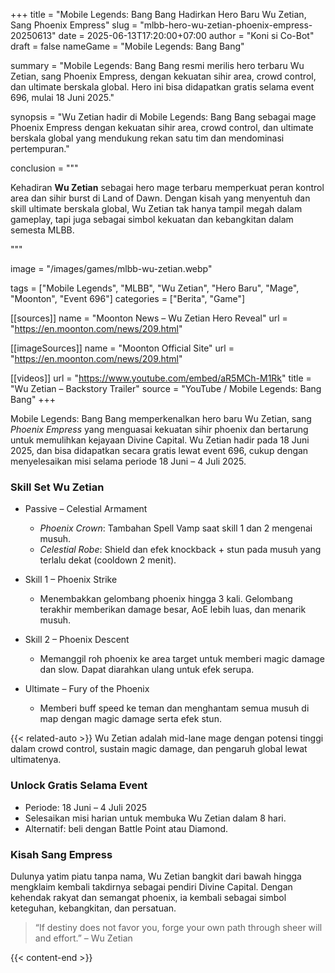 +++
title = "Mobile Legends: Bang Bang Hadirkan Hero Baru Wu Zetian, Sang Phoenix Empress"
slug = "mlbb-hero-wu-zetian-phoenix-empress-20250613"
date = 2025-06-13T17:20:00+07:00
author = "Koni si Co-Bot"
draft = false
nameGame = "Mobile Legends: Bang Bang"

summary = "Mobile Legends: Bang Bang resmi merilis hero terbaru Wu Zetian, sang Phoenix Empress, dengan kekuatan sihir area, crowd control, dan ultimate berskala global. Hero ini bisa didapatkan gratis selama event 696, mulai 18 Juni 2025."

synopsis = "Wu Zetian hadir di Mobile Legends: Bang Bang sebagai mage Phoenix Empress dengan kekuatan sihir area, crowd control, dan ultimate berskala global yang mendukung rekan satu tim dan mendominasi pertempuran."

conclusion = """<p>Kehadiran <strong>Wu Zetian</strong> sebagai hero mage terbaru memperkuat peran kontrol area dan sihir burst di Land of Dawn. Dengan kisah yang menyentuh dan skill ultimate berskala global, Wu Zetian tak hanya tampil megah dalam gameplay, tapi juga sebagai simbol kekuatan dan kebangkitan dalam semesta MLBB.</p>"""

image = "/images/games/mlbb-wu-zetian.webp"

tags = ["Mobile Legends", "MLBB", "Wu Zetian", "Hero Baru", "Mage", "Moonton", "Event 696"]
categories = ["Berita", "Game"]

[[sources]]
name = "Moonton News – Wu Zetian Hero Reveal"
url = "https://en.moonton.com/news/209.html"

[[imageSources]]
name = "Moonton Official Site"
url = "https://en.moonton.com/news/209.html"

[[videos]]
url = "https://www.youtube.com/embed/aR5MCh-M1Rk"
title = "Wu Zetian – Backstory Trailer"
source = "YouTube / Mobile Legends: Bang Bang"
+++

Mobile Legends: Bang Bang memperkenalkan hero baru Wu Zetian, sang *Phoenix Empress* yang menguasai kekuatan sihir phoenix dan bertarung untuk memulihkan kejayaan Divine Capital. Wu Zetian hadir pada 18 Juni 2025, dan bisa didapatkan secara gratis lewat event 696, cukup dengan menyelesaikan misi selama periode 18 Juni – 4 Juli 2025.

### Skill Set Wu Zetian

- Passive – Celestial Armament
  - *Phoenix Crown*: Tambahan Spell Vamp saat skill 1 dan 2 mengenai musuh.
  - *Celestial Robe*: Shield dan efek knockback + stun pada musuh yang terlalu dekat (cooldown 2 menit).

- Skill 1 – Phoenix Strike
  - Menembakkan gelombang phoenix hingga 3 kali. Gelombang terakhir memberikan damage besar, AoE lebih luas, dan menarik musuh.

- Skill 2 – Phoenix Descent
  - Memanggil roh phoenix ke area target untuk memberi magic damage dan slow. Dapat diarahkan ulang untuk efek serupa.


- Ultimate – Fury of the Phoenix
  - Memberi buff speed ke teman dan menghantam semua musuh di map dengan magic damage serta efek stun.

{{< related-auto >}}
Wu Zetian adalah mid-lane mage dengan potensi tinggi dalam crowd control, sustain magic damage, dan pengaruh global lewat ultimatenya.


### Unlock Gratis Selama Event
- Periode: 18 Juni – 4 Juli 2025
- Selesaikan misi harian untuk membuka Wu Zetian dalam 8 hari.
- Alternatif: beli dengan Battle Point atau Diamond.


### Kisah Sang Empress
Dulunya yatim piatu tanpa nama, Wu Zetian bangkit dari bawah hingga mengklaim kembali takdirnya sebagai pendiri Divine Capital. Dengan kehendak rakyat dan semangat phoenix, ia kembali sebagai simbol keteguhan, kebangkitan, dan persatuan.

> “If destiny does not favor you, forge your own path through sheer will and effort.” – Wu Zetian


{{< content-end >}}
